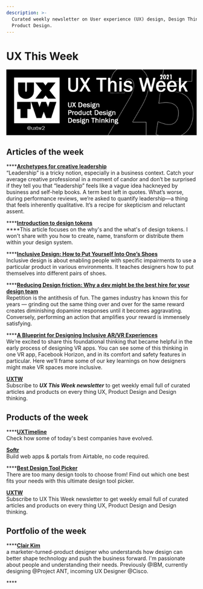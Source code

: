 ```yaml
---
description: >-
  Curated weekly newsletter on User experience (UX) design, Design Thinking and
  Product Design.
---
```


# UX This Week

![](.gitbook/assets/uxtw-banner-2021-25.jpg)

## Articles of the week

\*\*\*\*[**Archetypes for creative leadership**](https://airbnb.design/archetypes-for-creative-leadership/?ref=uxthisweek)  
“Leadership” is a tricky notion, especially in a business context. Catch your average creative professional in a moment of candor and don’t be surprised if they tell you that “leadership” feels like a vague idea hackneyed by business and self-help books. A term best left in quotes. What’s worse, during performance reviews, we’re asked to quantify leadership—a thing that feels inherently qualitative. It’s a recipe for skepticism and reluctant assent.

\*\*\*\*[**Introduction to design tokens**](https://specifyapp.com/blog/introduction-to-design-tokens/?ref=uxthisweek)  
****This article focuses on the why's and the what's of design tokens. I won't share with you how to create, name, transform or distribute them within your design system.

\*\*\*\*[**Inclusive Design: How to Put Yourself Into One’s Shoes**](https://cadabrastudio.medium.com/inclusive-design-how-to-put-yourself-into-ones-shoes-3e28bc283f16/?ref=uxthisweek)  
Inclusive design is about enabling people with specific impairments to use a particular product in various environments. It teaches designers how to put themselves into different pairs of shoes.

\*\*\*\*[**Reducing Design friction: Why a dev might be the best hire for your design team**](https://medium.com/designing-atlassian/reducing-design-friction-why-a-dev-might-be-your-best-design-team-hire-448e983d3ca9/?ref=uxthisweek)  
Repetition is the antithesis of fun. The games industry has known this for years — grinding out the same thing over and over for the same reward creates diminishing dopamine responses until it becomes aggravating. Conversely, performing an action that amplifies your reward is immensely satisfying.

\*\*\*\*[**A Blueprint for Designing Inclusive AR/VR Experiences**](https://medium.com/facebook-design/a-blueprint-for-designing-inclusive-ar-vr-experiences-6d5c6264dc14/?ref=uxthisweek)  
We’re excited to share this foundational thinking that became helpful in the early process of designing VR apps. You can see some of this thinking in one VR app, Facebook Horizon, and in its comfort and safety features in particular. Here we’ll frame some of our key learnings on how designers might make VR spaces more inclusive.

[**UXTW**](https://gmail.us17.list-manage.com/subscribe?u=1b23fd286b43ac36e4acba123&id=0009036f95)  
Subscribe to _**UX This Week newsletter**_ to get weekly email full of curated articles and products on every thing UX, Product Design and Design thinking.

## Products of the week

\*\*\*\*[**UXTimeline**](http://uxtimeline.com/?ref=uxthisweek)  
Check how some of today's best companies have evolved.

[**Softr**](https://www.softr.io/?ref=uxthisweek)  
Build web apps & portals from Airtable, no code required.

\*\*\*\*[**Best Design Tool Picker**](https://bestdesignsoftware.io/?ref=uxthisweek)  
There are too many design tools to choose from! Find out which one best fits your needs with this ultimate design tool picker.

[**UXTW**](https://gmail.us17.list-manage.com/subscribe?u=1b23fd286b43ac36e4acba123&id=0009036f95)  
Subscribe to UX This Week newsletter to get weekly email full of curated articles and products on every thing UX, Product Design and Design thinking.

## Portfolio of the week

\*\*\*\*[**Clair Kim**](https://www.clairekim.io/?ref=uxthisweek)  
a marketer-turned-product designer who understands how design can better shape technology and push the business forward. I'm passionate about people and understanding their needs. Previously @IBM, currently designing @Project ANT, incoming UX Designer @Cisco.

\*\*\*\*

